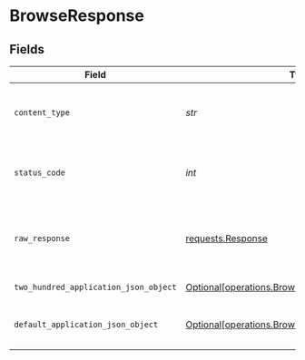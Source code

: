 # BrowseResponse


## Fields

| Field                                                                                                    | Type                                                                                                     | Required                                                                                                 | Description                                                                                              |
| -------------------------------------------------------------------------------------------------------- | -------------------------------------------------------------------------------------------------------- | -------------------------------------------------------------------------------------------------------- | -------------------------------------------------------------------------------------------------------- |
| `content_type`                                                                                           | *str*                                                                                                    | :heavy_check_mark:                                                                                       | HTTP response content type for this operation                                                            |
| `status_code`                                                                                            | *int*                                                                                                    | :heavy_check_mark:                                                                                       | HTTP response status code for this operation                                                             |
| `raw_response`                                                                                           | [requests.Response](https://requests.readthedocs.io/en/latest/api/#requests.Response)                    | :heavy_check_mark:                                                                                       | Raw HTTP response; suitable for custom response parsing                                                  |
| `two_hundred_application_json_object`                                                                    | [Optional[operations.BrowseResponseBody]](../../models/operations/browseresponsebody.md)                 | :heavy_minus_sign:                                                                                       | Successful operation                                                                                     |
| `default_application_json_object`                                                                        | [Optional[operations.BrowseResponseResponseBody]](../../models/operations/browseresponseresponsebody.md) | :heavy_minus_sign:                                                                                       | Error fetching search results                                                                            |